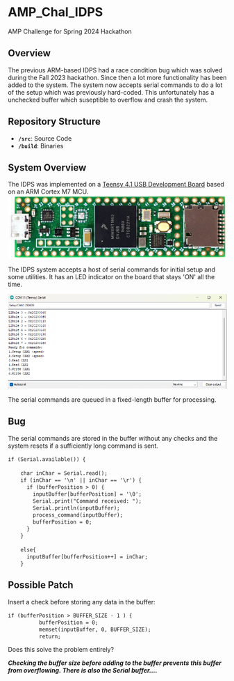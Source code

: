 # AMP_Chal_IDPS
AMP Challenge for Spring 2024 Hackathon

## Overview
The previous ARM-based IDPS had a race condition bug which was solved during the Fall 2023 hackathon. Since then a lot more functionality has been added to the system. The system now accepts serial commands to do a lot of the setup which was previously hard-coded. This unfortunately has a unchecked buffer which suseptible to overflow and crash the system.

## Repository Structure

- **`/src`**: Source Code
- **`/build`**: Binaries

## System Overview
The IDPS was implemented on a [Teensy 4.1 USB Development Board](https://www.pjrc.com/store/teensy41.html) based on an ARM Cortex M7 MCU.
![Teensy 4.1 USB Development Board](images/teensy41.jpg)


The IDPS system accepts a host of serial commands for initial setup and some utilities. It has an LED indicator on the board that stays 'ON' all the time.

![Serial Commands](images/Serial.png)


The serial commands are queued in a fixed-length buffer for processing.

## Bug
The serial commands are stored in the buffer without any checks and the system resets if a sufficiently long command is sent.
```
if (Serial.available()) {
    
    char inChar = Serial.read();
    if (inChar == '\n' || inChar == '\r') {
      if (bufferPosition > 0) {
        inputBuffer[bufferPosition] = '\0'; 
        Serial.print("Command received: ");
        Serial.println(inputBuffer);
        process_command(inputBuffer);
        bufferPosition = 0;
      }
    } 
    
    else{
      inputBuffer[bufferPosition++] = inChar;
    }
```

## Possible Patch
Insert a check before storing any data in the buffer:
```
if (bufferPosition > BUFFER_SIZE - 1 ) {
          bufferPosition = 0;
          memset(inputBuffer, 0, BUFFER_SIZE);
          return;
```

Does this solve the problem entirely?

***Checking the buffer size before adding to the buffer prevents this buffer from overflowing. There is also the Serial buffer....*** 
